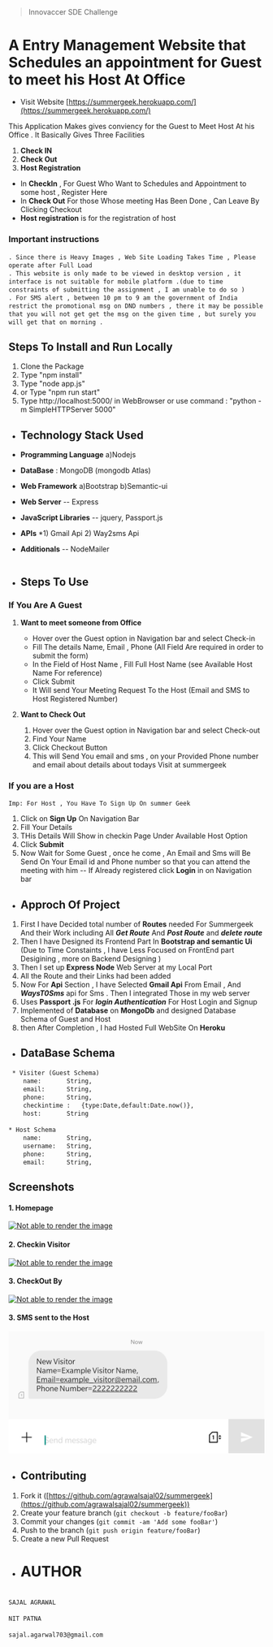 
## 

> Innovaccer SDE Challenge

# A Entry Management Website that Schedules an appointment for Guest to meet his Host At Office 

  

* Visit Website  [https://summergeek.herokuapp.com/](https://summergeek.herokuapp.com/) 

This Application Makes gives conviency for the Guest to Meet Host At his Office .
It Basically Gives Three Facilities 
1) **Check IN**
2) **Check Out**
3) **Host Registration**

*  In **CheckIn** , For Guest Who Want to Schedules and Appointment to some host , Register Here
* In **Check Out**  For those Whose meeting Has Been Done , Can Leave By Clicking Checkout
*  **Host registration** is for the registration of host
    

### Important instructions 

```
. Since there is Heavy Images , Web Site Loading Takes Time , Please operate after Full Load
. This website is only made to be viewed in desktop version , it interface is not suitable for mobile platform .(due to time constraints of submitting the assignment , I am unable to do so )
. For SMS alert , between 10 pm to 9 am the government of India restrict the promotional msg on DND numbers , there it may be possible that you will not get get the msg on the given time , but surely you will get that on morning .
```

  

## Steps To Install and Run Locally

1) Clone the Package
2) Type "npm install"
3) Type "node app.js"
4) or Type "npm run start"
5) Type http://localhost:5000/ in WebBrowser or use command : "python -m SimpleHTTPServer 5000"



* ## Technology Stack Used
* **Programming Language**
   a)Nodejs

* **DataBase** : MongoDB  (mongodb Atlas)
* **Web Framework**
  a)Bootstrap 
  b)Semantic-ui

* **Web Server** -- Express
* **JavaScript Libraries** -- jquery, Passport.js
* **APIs** 
*1) Gmail Api 2)   Way2sms Api

* **Additionals** -- NodeMailer
```
```
* ## Steps To Use 

### If You Are A Guest 
   
 1) **Want to meet someone from Office** 
	* Hover over the Guest option in Navigation bar and select Check-in
   	* Fill The details Name, Email , Phone (All Field Are required in order to submit the form)
   	* In the Field of Host Name , Fill Full Host Name (see Available Host Name For reference)
   	* Click Submit
    * It Will send Your Meeting Request To the Host (Email and SMS to Host Registered Number)
    
   2) **Want to Check Out**
       1) Hover over the Guest option in Navigation bar and select Check-out
       2) Find Your Name
       3) Click Checkout Button
       4) This will Send You email and sms , on your Provided Phone number and email about details about todays Visit at summergeek

###  If you are a Host
```
Imp: For Host , You Have To Sign Up On summer Geek
 ```
 1) Click on **Sign Up** On Navigation Bar
 2) Fill Your Details
 3) THis Details Will Show in checkin Page Under Available Host Option
 4) Click **Submit**
 5) Now Wait for Some Guest , once he come , An Email and Sms will Be Send On Your Email id and Phone number so that you can attend the meeting with him
 -- If Already registered click **Login** in on Navigation bar


 * ## Approch Of Project
1) First I have Decided total number of **Routes** needed For Summergeek And their Work including All ***Get Route*** And ***Post Route*** and ***delete route***
2) Then I have Designed its Frontend Part In **Bootstrap and semantic Ui** (Due to Time Constaints , I have Less Focused on FrontEnd part Desigining , more on Backend Designing )
3) Then I set up **Express Node** Web Server at my Local Port
4) All the Route and their Links had been added
5) Now For **Api** Section , I have Selected **Gmail Api**  From Email , And ***WaysT0Sms*** api for Sms . Then I integrated Those in my web server
6) Uses **Passport .js** For ***login Authentication*** For Host Login and Signup
7) Implemented of **Database** on **MongoDb** and designed Database Schema of Guest and Host 
8) then After Completion , I had Hosted Full WebSite On **Heroku**
  
 * ## DataBase Schema
```
 * Visiter (Guest Schema)
	name:		String,
	email:		String,
	phone:		String,
	checkintime : 	{type:Date,default:Date.now()},	
	host:		String

* Host Schema
	name:		String,
	username:	String,
	phone:		String,
	email:		String,
```

## Screenshots

#### 1. Homepage


[![Not able to render the image](https://raw.githubusercontent.com/agrawalsajal02/summergeek/master/public/screenshots/front.png)](https://raw.githubusercontent.com/agrawalsajal02/summergeek/master/public/screenshots/front.png)

  

#### 2. Checkin Visitor

[![Not able to render the image](https://raw.githubusercontent.com/agrawalsajal02/summergeek/master/public/screenshots/guest.png)](https://raw.githubusercontent.com/agrawalsajal02/summergeek/master/public/screenshots/guest.png)

  

#### 3. CheckOut By

[![Not able to render the image](https://raw.githubusercontent.com/agrawalsajal02/summergeek/master/public/screenshots/checkout.png)](https://raw.githubusercontent.com/agrawalsajal02/summergeek/master/public/screenshots/checkout.png)

  
#### 3. SMS sent to the Host

[![Not able to render the image](https://github.com/saran-shabd/summergeeks-2020/raw/master/screenshots/SMS.png)](https://github.com/saran-shabd/summergeeks-2020/blob/master/screenshots/SMS.png)


* ## Contributing

1.  Fork it ([https://github.com/agrawalsajal02/summergeek](https://github.com/agrawalsajal02/summergeek))
2.  Create your feature branch (`git checkout -b feature/fooBar`)
3.  Commit your changes (`git commit -am 'Add some fooBar'`)
4.  Push to the branch (`git push origin feature/fooBar`)
5.  Create a new Pull Request
   
  

* # AUTHOR

```

SAJAL AGRAWAL

NIT PATNA

sajal.agarwal703@gmail.com
```
